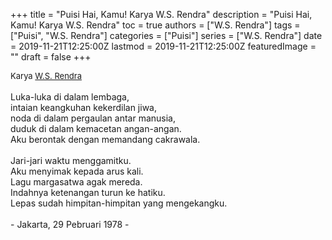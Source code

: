 +++
title = "Puisi Hai, Kamu! Karya W.S. Rendra"
description = "Puisi Hai, Kamu! Karya W.S. Rendra"
toc = true
authors = ["W.S. Rendra"]
tags = ["Puisi", "W.S. Rendra"]
categories = ["Puisi"]
series = ["W.S. Rendra"]
date = 2019-11-21T12:25:00Z
lastmod = 2019-11-21T12:25:00Z
featuredImage = ""
draft = false
+++

<div style="text-align: justify;">
<div style="font-size: small;">Karya <a href="/authors/w.s.-rendra/" target="_blank">W.S. Rendra</a></div><br />
Luka-luka di dalam lembaga,<br />intaian keangkuhan kekerdilan jiwa,<br />noda di dalam pergaulan antar manusia,<br />duduk di dalam kemacetan angan-angan.<br />Aku berontak dengan memandang cakrawala.<br /><br />Jari-jari waktu menggamitku.<br />Aku menyimak kepada arus kali.<br />Lagu margasatwa agak mereda.<br />Indahnya ketenangan turun ke hatiku.<br />Lepas sudah himpitan-himpitan yang mengekangku.<br /><br />- Jakarta, 29 Pebruari 1978 -</div>
